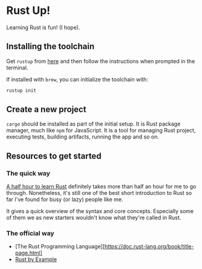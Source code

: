 # Rust Up!

Learning Rust is fun! (I hope).

## Installing the toolchain

Get `rustup` from [here](https://rustup.rs/) and then follow the instructions when
prompted in the terminal.

If installed with `brew`, you can initialize the toolchain with:

```sh
rustup init
```

## Create a new project

`cargo` should be installed as part of the initial setup. It is Rust package
manager, much like `npm` for JavaScript. It is a tool for managing Rust project,
executing tests, building artifacts, running the app and so on.

## Resources to get started

### The quick way

[A half hour to learn Rust](https://fasterthanli.me/articles/a-half-hour-to-learn-rust)
definitely takes more than half an hour for me to go through. Nonetheless, it's
still one of the best short introduction to Rust so far I've found for busy (or
lazy) people like me.

It gives a quick overview of the syntax and core concepts. Especially some of them
we as new starters wouldn't know what they're called in Rust.

### The official way

* [The Rust Programming Language][https://doc.rust-lang.org/book/title-page.html]
* [Rust by Example](https://doc.rust-lang.org/rust-by-example/)
